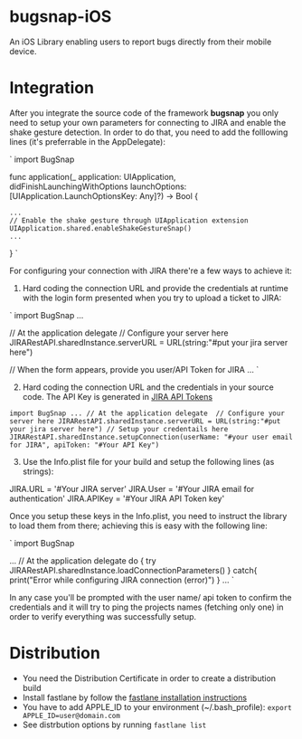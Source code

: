 # bugsnap-iOS

An iOS Library enabling users to report bugs directly from their mobile device.

# Integration

After you integrate the source code of the framework **bugsnap** you only need to setup your own parameters for connecting to JIRA and enable the shake gesture detection. In order to do that, you need to add the folllowing lines (it's preferrable in the AppDelegate):

`
import BugSnap

func application(_ application: UIApplication, didFinishLaunchingWithOptions launchOptions: [UIApplication.LaunchOptionsKey: Any]?) -> Bool {

    ...
    // Enable the shake gesture through UIApplication extension
    UIApplication.shared.enableShakeGestureSnap()
    ...
}
`

For configuring your connection with JIRA there're a few ways to achieve it:

1) Hard coding the connection URL and provide the credentials at runtime with the login form presented when you try to upload a ticket to JIRA:

`
import BugSnap
...

// At the application delegate 
// Configure your server here
JIRARestAPI.sharedInstance.serverURL = URL(string:"#put your jira server here")

// When the form appears, provide you user/API Token for JIRA
...
`

2) Hard coding the connection URL and the credentials in your source code. The API Key is generated in [JIRA API Tokens](https://id.atlassian.com/manage/api-tokens)

`
import BugSnap
...
// At the application delegate 
// Configure your server here
JIRARestAPI.sharedInstance.serverURL = URL(string:"#put your jira server here")
// Setup your credentails here
JIRARestAPI.sharedInstance.setupConnection(userName: "#your user email for JIRA", apiToken: "#Your API Key")
`

3) Use the Info.plist file for your build and setup the following lines (as strings):

JIRA.URL  = '#Your JIRA server'
JIRA.User = '#Your JIRA email for authentication'
JIRA.APIKey = '#Your JIRA API Token key'

Once you setup these keys in the Info.plist, you need to instruct the library to load them from there; achieving this is easy with the following line:

`
import BugSnap

...
// At the application delegate 
do {
    try JIRARestAPI.sharedInstance.loadConnectionParameters()
}
catch{
    print("Error while configuring JIRA connection \(error)")
}
...
`

In any case you'll be prompted with the user name/ api token to confirm the credentials and it will try to ping the projects names (fetching only one) in order to verify everything was successfully setup.

# Distribution
  * You need the Distribution Certificate in order to create a distribution build
  * Install fastlane by follow the [fastlane installation instructions](fastlane/README.md)
  * You have to add APPLE_ID to your environment (~/.bash_profile): `export APPLE_ID=user@domain.com`
  * See distrbution options by running `fastlane list`


